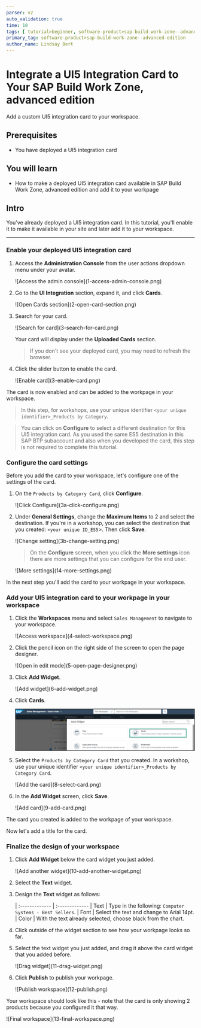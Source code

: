 ```yaml
---
parser: v2
auto_validation: true
time: 10
tags: [ tutorial>beginner, software-product>sap-build-work-zone--advanced-edition, topic>sapui5]
primary_tag: software-product>sap-build-work-zone--advanced-edition
author_name: Lindsay Bert
---
```


#  Integrate a UI5 Integration Card to Your SAP Build Work Zone, advanced edition
<!-- description --> Add a custom UI5 integration card to your workspace.

## Prerequisites
 - You have deployed a UI5 integration card

## You will learn
  -  How to make a deployed UI5 integration card available in SAP Build Work Zone, advanced edition and add it to your workpage

## Intro
You've already deployed a UI5 integration card. In this tutorial, you'll enable it to make it available in your site and later add it to your workspace.


---



### Enable your deployed UI5 integration card


1. Access the **Administration Console** from the user actions dropdown menu under your avatar.

    <!-- border -->![Access the admin console](1-access-admin-console.png)

2. Go to the **UI Integration** section, expand it, and click **Cards**.  

    <!-- border -->![Open Cards section](2-open-card-section.png)

3. Search for your card.

    <!-- border -->![Search for card](3-search-for-card.png)


    Your card will display under the **Uploaded Cards** section.

    >If you don't see your deployed card, you may need to refresh the browser.

4. Click the slider button to enable the card.

    <!-- border -->![Enable card](3-enable-card.png)

The card is now enabled and can be added to the workpage in your workspace.

>In this step, for workshops, use your unique identifier `<your unique identifier>_Products by Category`.

>You can click on **Configure** to select a different destination for this UI5 integration card. As you used the same ES5 destination in this SAP BTP subaccount and also when you developed the card, this step is not required to complete this tutorial.


### Configure the card settings


Before you add the card to your workspace, let's configure one of the settings of the card.

1. On the `Products by Category Card`, click **Configure**.

    <!-- border -->![Click Configure](3a-click-configure.png)

2. Under **General Settings**, change the **Maximum Items** to 2 and select the destination. If you're in a workshop, you can select the destination that you created:  `<your unique ID_ES5`>. Then click **Save**.

    <!-- border -->![Change setting](3b-change-setting.png)

    > On the **Configure** screen, when you click the **More settings** icon there are more settings that you can configure for the end user.
    <!-- border -->![More settings](14-more-settings.png)

In the next step you'll add the card to your workpage in your workspace.



### Add your UI5 integration card to your workpage in your workspace


1. Click the **Workspaces** menu and select `Sales Management` to navigate to your workspace.

    <!-- border -->![Access workspace](4-select-workspace.png)


2. Click the pencil icon on the right side of the screen to open the page designer.

    <!-- border -->![Open in edit mode](5-open-page-designer.png)

3. Click **Add Widget**.

    <!-- border -->![Add widget](6-add-widget.png)

4. Click **Cards**.

    ![Click cards](7-click-cards.png)

5. Select the `Products by Category Card` that you created. In a workshop, use your unique identifier `<your unique identifier>_Products by Category Card`.

    <!-- border -->![Add the card](8-select-card.png)

6. In the **Add Widget** screen, click **Save**.

    <!-- border -->![Add card](9-add-card.png)

The card you created is added to the workpage of your workspace.


Now let's add a title for the card.



### Finalize the design of your workspace


1. Click **Add Widget** below the card widget you just added.

    <!-- border -->![Add another widget](10-add-another-widget.png)

2. Select the **Text** widget.

3. Design the **Text** widget as follows:

    |  :------------- | :-------------
    | Text            | Type in the following: `Computer Systems - Best Sellers`.
    | Font            | Select the text and change to Arial 14pt.
    | Color           | With the text already selected, choose black from the chart.

4. Click outside of the widget section to see how your workpage looks so far.

5. Select the text widget you just added, and drag it above the card widget that you added before.

    <!-- border -->![Drag widget](11-drag-widget.png)

6. Click **Publish** to publish your workpage.

    <!-- border -->![Publish workspace](12-publish.png)

Your workspace should look like this - note that the card is only showing 2 products because you configured it that way.

<!-- border -->![Final workspace](13-final-workspace.png)
